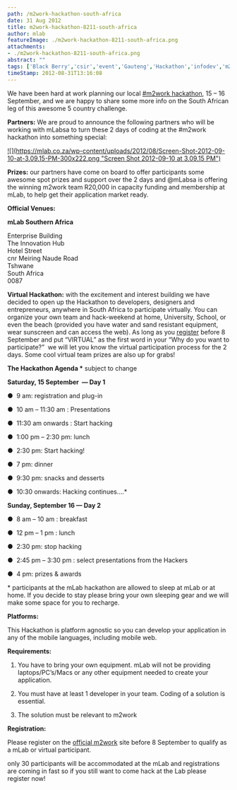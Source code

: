 ```yaml
---
path: /m2work-hackathon-south-africa
date: 31 Aug 2012
title: m2work-hackathon-8211-south-africa
author: mlab
featureImage: ./m2work-hackathon-8211-south-africa.png
attachments: 
- ./m2work-hackathon-8211-south-africa.png
abstract: ""
tags: ['Black Berry','csir','event','Gauteng','Hackathon','infodev','m2work','Microsoft','mLab','nokia']
timeStamp: 2012-08-31T13:16:08
---
```


We have been hard at work planning our local [#m2work hackathon](http:&#x2F;&#x2F;m2workhackathon.org), 15 – 16 September, and we are happy to share some more info on the South African leg of this awesome 5 country challenge.

**Partners:** We are proud to announce the following partners who will be working with mLabsa to turn these 2 days of coding at the #m2work hackathon into something special:

[![](https:&#x2F;&#x2F;mlab.co.za&#x2F;wp-content&#x2F;uploads&#x2F;2012&#x2F;08&#x2F;Screen-Shot-2012-09-10-at-3.09.15-PM-300x222.png &quot;Screen Shot 2012-09-10 at 3.09.15 PM&quot;)](https:&#x2F;&#x2F;mlab.co.za&#x2F;wp-content&#x2F;uploads&#x2F;2012&#x2F;08&#x2F;Screen-Shot-2012-09-10-at-3.09.15-PM.png)

**Prizes:** our partners have come on board to offer participants some awesome spot prizes and support over the 2 days and @mLabsa is offering the winning m2work team R20,000 in capacity funding and membership at mLab, to help get their application market ready.

**Official Venues:**

**mLab Southern Africa**

Enterprise Building  
The Innovation Hub  
Hotel Street  
cnr Meiring Naude Road  
Tshwane  
South Africa  
0087  

**Virtual Hackathon:** with the excitement and interest building we have decided to open up the Hackathon to developers, designers and entrepreneurs, anywhere in South Africa to participate virtually. You can organize your own team and hack-weekend at home, University, School, or even the beach (provided you have water and sand resistant equipment, wear sunscreen and can access the web). As long as you [register](http:&#x2F;&#x2F;m2workhackathon.org) before 8 September and put “VIRTUAL” as the first word in your “Why do you want to participate?”  we will let you know the virtual participation process for the 2 days. Some cool virtual team prizes are also up for grabs!

**The Hackathon Agenda \*** subject to change

**Saturday, 15 September  — Day 1**

●  9 am: registration and plug-in

●  10 am – 11:30 am : Presentations

●  11:30 am onwards : Start hacking

●  1:00 pm – 2:30 pm: lunch

●  2:30 pm: Start hacking!

●  7 pm: dinner

●  9:30 pm: snacks and desserts

●  10:30 onwards: Hacking continues….\*

**Sunday, September 16 — Day 2**

●  8 am – 10 am : breakfast

●  12 pm – 1 pm : lunch

●  2:30 pm: stop hacking

●  2:45 pm – 3:30 pm : select presentations from the Hackers

●  4 pm: prizes &amp; awards

\* participants at the mLab hackathon are allowed to sleep at mLab or at home. If you decide to stay please bring your own sleeping gear and we will make some space for you to recharge.

**Platforms:**

This Hackathon is platform agnostic so you can develop your application in any of the mobile languages, including mobile web.

**Requirements:**

1) You have to bring your own equipment. mLab will not be providing laptops&#x2F;PC’s&#x2F;Macs or any other equipment needed to create your application.

2) You must have at least 1 developer in your team. Coding of a solution is essential.

3) The solution must be relevant to m2work

**Registration:**

Please register on the [official m2work](http:&#x2F;&#x2F;m2workhackathon.org) site before 8 September to qualify as a mLab or virtual participant.

only 30 participants will be accommodated at the mLab and registrations are coming in fast so if you still want to come hack at the Lab please register now!


